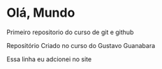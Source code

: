 # Olá, Mundo
 Primeiro repositorio do curso de git e github
 
 Repositório Criado no curso do Gustavo Guanabara
 
 Essa linha eu adcionei no site
